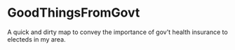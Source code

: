 # GoodThingsFromGovt
A quick and dirty map to convey the importance of gov't health insurance to electeds in my area.
